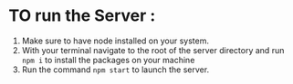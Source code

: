 # TO run the Server :
1. Make sure to have node installed on your system.
2. With your terminal navigate to the root of the server directory and run `npm i` to install the packages on your machine
3. Run the command `npm start` to launch the server.